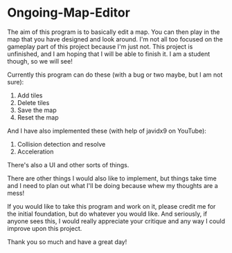# Ongoing-Map-Editor
The aim of this program is to basically edit a map. You can then play in the map that you have designed and look around.
I'm not all too focused on the gameplay part of this project because I'm just not. 
This project is unfinished, and I am hoping that I will be able to finish it. I am a student though, so we will see!

Currently this program can do these (with a bug or two maybe, but I am not sure):
1. Add tiles
2. Delete tiles
3. Save the map
4. Reset the map

And I have also implemented these (with help of javidx9 on YouTube):
1. Collision detection and resolve
2. Acceleration

There's also a UI and other sorts of things.

There are other things I would also like to implement, but things take time and I need to plan out what I'll be doing because whew
my thoughts are a mess!

If you would like to take this program and work on it, please credit me for the initial foundation, but do whatever you would like.
And seriously, if anyone sees this, I would really appreciate your critique and any way I could improve upon this project. 

Thank you so much and have a great day!
